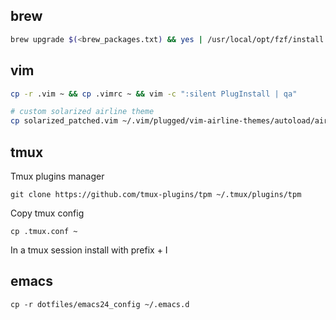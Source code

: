 ## brew

```bash
brew upgrade $(<brew_packages.txt) && yes | /usr/local/opt/fzf/install
```

## vim

```bash
cp -r .vim ~ && cp .vimrc ~ && vim -c ":silent PlugInstall | qa"

# custom solarized airline theme
cp solarized_patched.vim ~/.vim/plugged/vim-airline-themes/autoload/airline/themes/solarized.vim
```

## tmux

Tmux plugins manager

```git clone https://github.com/tmux-plugins/tpm ~/.tmux/plugins/tpm```

Copy tmux config

```cp .tmux.conf ~```


In a tmux session install with prefix + I

## emacs

```cp -r dotfiles/emacs24_config ~/.emacs.d```
